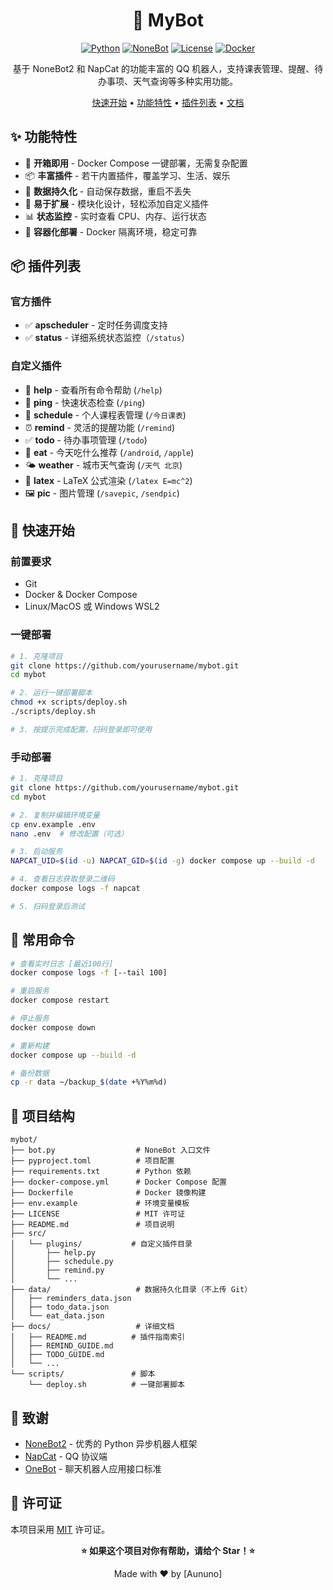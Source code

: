 <div align="center">

# 🤖 MyBot

[![Python](https://img.shields.io/badge/Python-3.10+-blue.svg)](https://www.python.org/)
[![NoneBot](https://img.shields.io/badge/NoneBot-2.4.3-green.svg)](https://nonebot.dev/)
[![License](https://img.shields.io/badge/License-MIT-yellow.svg)](LICENSE)
[![Docker](https://img.shields.io/badge/Docker-Ready-brightgreen.svg)](docker-compose.yml)

基于 NoneBot2 和 NapCat 的功能丰富的 QQ 机器人，支持课表管理、提醒、待办事项、天气查询等多种实用功能。

[快速开始](#-快速开始) • [功能特性](#-功能特性) • [插件列表](#-插件列表) • [文档](#-文档)

</div>



## ✨ 功能特性

- 🚀 **开箱即用** - Docker Compose 一键部署，无需复杂配置
- 📦 **丰富插件** - 若干内置插件，覆盖学习、生活、娱乐
- 💾 **数据持久化** - 自动保存数据，重启不丢失
- 🔧 **易于扩展** - 模块化设计，轻松添加自定义插件
- 📊 **状态监控** - 实时查看 CPU、内存、运行状态
- 🐳 **容器化部署** - Docker 隔离环境，稳定可靠

## 📦 插件列表

### 官方插件
- ✅ **apscheduler** - 定时任务调度支持
- ✅ **status** - 详细系统状态监控（`/status`）

### 自定义插件

- 🔔 **help** - 查看所有命令帮助 (`/help`)
- 📶 **ping** - 快速状态检查 (`/ping`)
- 📅 **schedule** - 个人课程表管理 (`/今日课表`)
- ⏰ **remind** - 灵活的提醒功能 (`/remind`)
- ✅ **todo** - 待办事项管理 (`/todo`)
- 🍔 **eat** - 今天吃什么推荐 (`/android`, `/apple`)
- 🌤️ **weather** - 城市天气查询 (`/天气 北京`)
- 🔬 **latex** - LaTeX 公式渲染 (`/latex E=mc^2`)
- 🖼️ **pic** - 图片管理 (`/savepic`, `/sendpic`)

## 🚀 快速开始

### 前置要求

- Git
- Docker & Docker Compose
- Linux/MacOS 或 Windows WSL2

### 一键部署

```bash
# 1. 克隆项目
git clone https://github.com/yourusername/mybot.git
cd mybot

# 2. 运行一键部署脚本
chmod +x scripts/deploy.sh
./scripts/deploy.sh

# 3. 按提示完成配置，扫码登录即可使用
```

### 手动部署

```bash
# 1. 克隆项目
git clone https://github.com/yourusername/mybot.git
cd mybot

# 2. 复制并编辑环境变量
cp env.example .env
nano .env  # 修改配置（可选）

# 3. 启动服务
NAPCAT_UID=$(id -u) NAPCAT_GID=$(id -g) docker compose up --build -d

# 4. 查看日志获取登录二维码
docker compose logs -f napcat

# 5. 扫码登录后测试
```


## 🔧 常用命令

```bash
# 查看实时日志 [最近100行]
docker compose logs -f [--tail 100]

# 重启服务
docker compose restart

# 停止服务
docker compose down

# 重新构建
docker compose up --build -d

# 备份数据
cp -r data ~/backup_$(date +%Y%m%d)
```

## 📁 项目结构

```
mybot/
├── bot.py                  # NoneBot 入口文件
├── pyproject.toml          # 项目配置
├── requirements.txt        # Python 依赖
├── docker-compose.yml      # Docker Compose 配置
├── Dockerfile              # Docker 镜像构建
├── env.example             # 环境变量模板
├── LICENSE                 # MIT 许可证
├── README.md               # 项目说明
├── src/
│   └── plugins/           # 自定义插件目录
│       ├── help.py
│       ├── schedule.py
│       ├── remind.py
│       └── ...
├── data/                   # 数据持久化目录（不上传 Git）
│   ├── reminders_data.json
│   ├── todo_data.json
│   └── eat_data.json
├── docs/                   # 详细文档
│   ├── README.md          # 插件指南索引
│   ├── REMIND_GUIDE.md    
│   ├── TODO_GUIDE.md      
│   └── ...                
└── scripts/               # 脚本
    └── deploy.sh          # 一键部署脚本
```


## 🙏 致谢

- [NoneBot2](https://nonebot.dev/) - 优秀的 Python 异步机器人框架
- [NapCat](https://github.com/NapNeko/NapCatQQ) - QQ 协议端
- [OneBot](https://onebot.dev/) - 聊天机器人应用接口标准

## 📄 许可证

本项目采用 [MIT](LICENSE) 许可证。



<div align="center">

**⭐ 如果这个项目对你有帮助，请给个 Star！⭐**

Made with ❤️ by [Aununo]

</div>
